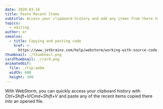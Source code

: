 ```yaml
---
date: 2020-03-16
title: Paste Recent Items
subtitle: Access your clipboard history and add any items from there to your code.
topics:
  - editing
author: er
seealso:
  - title: Copying and pasting code
    href: >-
      https://www.jetbrains.com/help/webstorm/working-with-source-code.html#copy_paste
thumbnail: ./thumbnail.png
cardThumbnail: ./card.png
animatedGif:
  file: ./tip.webm
  width: 600
  height: 300
---
```

With WebStorm, you can quickly access your clipboard history with
*Ctrl+Shift+V/Cmd+Shift+V* and paste any of the recent items copied
there into an opened file.
